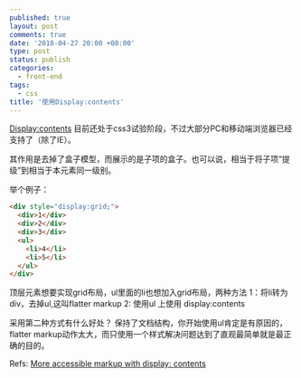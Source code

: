 ```yaml
---
published: true
layout: post
comments: true
date: '2018-04-27 20:00 +08:00'
type: post
status: publish
categories:
  - front-end
tags:
  - css
title: '使用Display:contents'
---
```



[Display:contents](https://developer.mozilla.org/en-US/docs/Web/CSS/display) 目前还处于css3试验阶段，不过大部分PC和移动端浏览器已经支持了（除了IE）。

其作用是去掉了盒子模型，而展示的是子项的盒子。也可以说，相当于将子项“提级”到相当于本元素同一级别。

举个例子：
```html
<div style="display:grid;">
  <div>1</div>
  <div>2</div>
  <div>3</div>
  <ul>
    <li>4</li>
    <li>5</li>
  </ul>
</div>
```
顶层元素想要实现grid布局，ul里面的li也想加入grid布局，两种方法
1：将li转为div，去掉ul,这叫flatter markup
2: 使用ul 上使用 display:contents

采用第二种方式有什么好处？
保持了文档结构，你开始使用ul肯定是有原因的，flatter markup动作太大，而只使用一个样式解决问题达到了直观最简单就是最正确的目的。

Refs:
[More accessible markup with display: contents](https://hiddedevries.nl/en/blog/2018-04-21-more-accessible-markup-with-display-contents)
